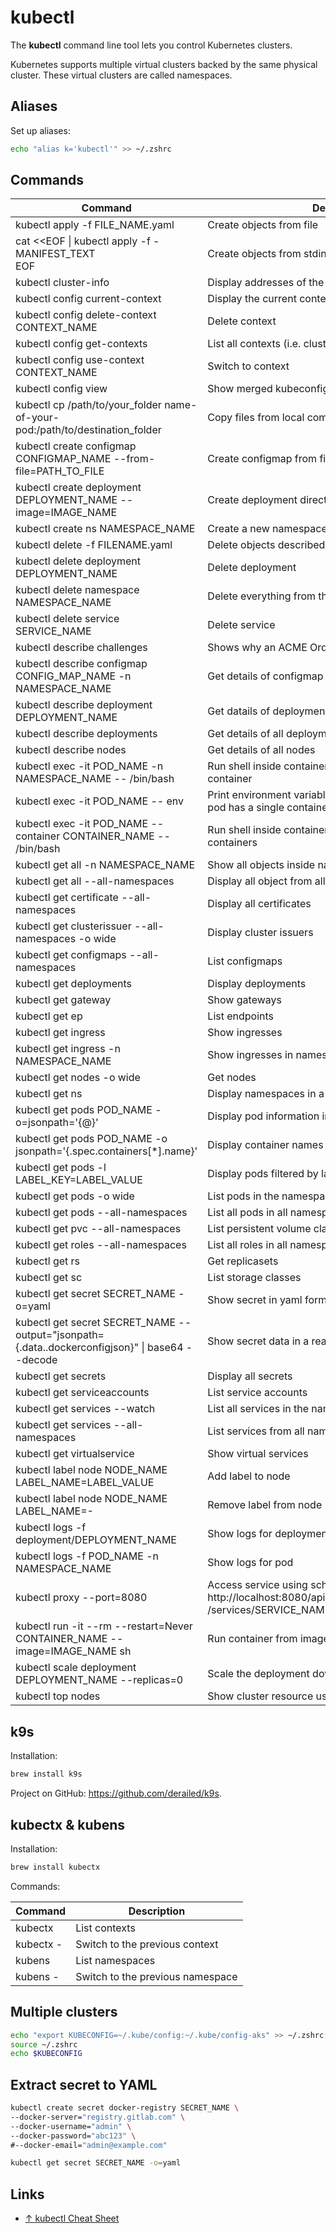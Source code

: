 # kubectl

The **kubectl** command line tool lets you control Kubernetes clusters.

Kubernetes supports multiple virtual clusters backed by the same physical cluster. These virtual clusters are called namespaces.

## Aliases

Set up aliases:

```sh
echo "alias k='kubectl'" >> ~/.zshrc
```

## Commands

| Command                                                                                          | Description                                                                                                                                     |
| ------------------------------------------------------------------------------------------------ | ----------------------------------------------------------------------------------------------------------------------------------------------- |
| kubectl apply -f FILE_NAME.yaml                                                                  | Create objects from file                                                                                                                        |
| cat <<EOF \| kubectl apply -f - <br>MANIFEST_TEXT<br>EOF                                         | Create objects from stdin                                                                                                                       |
| kubectl cluster-info                                                                             | Display addresses of the master and services                                                                                                    |
| kubectl config current-context                                                                   | Display the current context                                                                                                                     |
| kubectl config delete-context CONTEXT_NAME                                                       | Delete context                                                                                                                                  |
| kubectl config get-contexts                                                                      | List all contexts (i.e. clusters)                                                                                                               |
| kubectl config use-context CONTEXT_NAME                                                          | Switch to context                                                                                                                               |
| kubectl config view                                                                              | Show merged kubeconfig settings                                                                                                                 |
| kubectl cp /path/to/your_folder name-of-your-pod:/path/to/destination_folder                     | Copy files from local computer to pod                                                                                                           |
| kubectl create configmap CONFIGMAP_NAME --from-file=PATH_TO_FILE                                 | Create configmap from file                                                                                                                      |
| kubectl create deployment DEPLOYMENT_NAME --image=IMAGE_NAME                                     | Create deployment directly from image                                                                                                           |
| kubectl create ns NAMESPACE_NAME                                                                 | Create a new namespace                                                                                                                          |
| kubectl delete -f FILENAME.yaml                                                                  | Delete objects described in file                                                                                                                |
| kubectl delete deployment DEPLOYMENT_NAME                                                        | Delete deployment                                                                                                                               |
| kubectl delete namespace NAMESPACE_NAME                                                          | Delete everything from the namespace                                                                                                            |
| kubectl delete service SERVICE_NAME                                                              | Delete service                                                                                                                                  |
| kubectl describe challenges                                                                      | Shows why an ACME Order is not being finished                                                                                                   |
| kubectl describe configmap CONFIG_MAP_NAME -n NAMESPACE_NAME                                     | Get details of configmap                                                                                                                        |
| kubectl describe deployment DEPLOYMENT_NAME                                                      | Get datails of deployment                                                                                                                       |
| kubectl describe deployments                                                                     | Get details of all deployment                                                                                                                   |
| kubectl describe nodes                                                                           | Get details of all nodes                                                                                                                        |
| kubectl exec -it POD_NAME -n NAMESPACE_NAME -- /bin/bash                                         | Run shell inside container inside pod if pod has a single container                                                                             |
| kubectl exec -it POD_NAME -- env                                                                 | Print environment variables of container inside pod if pod has a single container                                                               |
| kubectl exec -it POD_NAME --container CONTAINER_NAME -- /bin/bash                                | Run shell inside container inside pod if pod has several containers                                                                             |
| kubectl get all -n NAMESPACE_NAME                                                                | Show all objects inside namespace                                                                                                               |
| kubectl get all --all-namespaces                                                                 | Display all object from all namespaces                                                                                                          |
| kubectl get certificate --all-namespaces                                                         | Display all certificates                                                                                                                        |
| kubectl get clusterissuer --all-namespaces -o wide                                               | Display cluster issuers                                                                                                                         |
| kubectl get configmaps --all-namespaces                                                          | List configmaps                                                                                                                                 |
| kubectl get deployments                                                                          | Display deployments                                                                                                                             |
| kubectl get gateway                                                                              | Show gateways                                                                                                                                   |
| kubectl get ep                                                                                   | List endpoints                                                                                                                                  |
| kubectl get ingress                                                                              | Show ingresses                                                                                                                                  |
| kubectl get ingress -n NAMESPACE_NAME                                                            | Show ingresses in namespace                                                                                                                     |
| kubectl get nodes -o wide                                                                        | Get nodes                                                                                                                                       |
| kubectl get ns                                                                                   | Display namespaces in a cluster                                                                                                                 |
| kubectl get pods POD_NAME -o=jsonpath='{@}'                                                      | Display pod information in JSON format                                                                                                          |
| kubectl get pods POD_NAME -o jsonpath='{.spec.containers[*].name}'                               | Display container names running in the pod                                                                                                      |
| kubectl get pods -l LABEL_KEY=LABEL_VALUE                                                        | Display pods filtered by label's key and value                                                                                                  |
| kubectl get pods -o wide                                                                         | List pods in the namespace                                                                                                                      |
| kubectl get pods --all-namespaces                                                                | List all pods in all namespaces                                                                                                                 |
| kubectl get pvc --all-namespaces                                                                 | List persistent volume claims                                                                                                                   |
| kubectl get roles --all-namespaces                                                               | List all roles in all namespaces                                                                                                                |
| kubectl get rs                                                                                   | Get replicasets                                                                                                                                 |
| kubectl get sc                                                                                   | List storage classes                                                                                                                            |
| kubectl get secret SECRET_NAME -o=yaml                                                           | Show secret in yaml format                                                                                                                      |
| kubectl get secret SECRET_NAME --output="jsonpath={.data.\.dockerconfigjson}" \| base64 --decode | Show secret data in a readable format                                                                                                           |
| kubectl get secrets                                                                              | Display all secrets                                                                                                                             |
| kubectl get serviceaccounts                                                                      | List service accounts                                                                                                                           |
| kubectl get services --watch                                                                     | List all services in the namespace                                                                                                              |
| kubectl get services --all-namespaces                                                            | List services from all namespaces                                                                                                               |
| kubectl get virtualservice                                                                       | Show virtual services                                                                                                                           |
| kubectl label node NODE_NAME LABEL_NAME=LABEL_VALUE                                              | Add label to node                                                                                                                               |
| kubectl label node NODE_NAME LABEL_NAME=-                                                        | Remove label from node                                                                                                                          |
| kubectl logs -f deployment/DEPLOYMENT_NAME                                                       | Show logs for deployment, `-f` means "follow"                                                                                                   |
| kubectl logs -f POD_NAME -n NAMESPACE_NAME                                                       | Show logs for pod                                                                                                                               |
| kubectl proxy --port=8080                                                                        | Access service using scheme: ht<span>tp://</span>localhost:8080/api/v1/namespaces/NAMESPACE<br/>/services/SERVICE_NAME:SERVICE_PORT_NAME/proxy/ |
| kubectl run -it --rm --restart=Never CONTAINER_NAME --image=IMAGE_NAME sh                        | Run container from image in interactive pod                                                                                                     |
| kubectl scale deployment DEPLOYMENT_NAME --replicas=0                                            | Scale the deployment down to 0 replicas                                                                                                         |
| kubectl top nodes                                                                                | Show cluster resource usage                                                                                                                     |

## k9s

Installation:

```zsh
brew install k9s
```

Project on GitHub: https://github.com/derailed/k9s.

## kubectx & kubens

Installation:

```zsh
brew install kubectx
```

Commands:

| Command   | Description                      |
| --------- | -------------------------------- |
| kubectx   | List contexts                    |
| kubectx - | Switch to the previous context   |
| kubens    | List namespaces                  |
| kubens -  | Switch to the previous namespace |

## Multiple clusters

```bash
echo "export KUBECONFIG=~/.kube/config:~/.kube/config-aks" >> ~/.zshrc
source ~/.zshrc
echo $KUBECONFIG
```

## Extract secret to YAML

```bash
kubectl create secret docker-registry SECRET_NAME \
--docker-server="registry.gitlab.com" \
--docker-username="admin" \
--docker-password="abc123" \
#--docker-email="admin@example.com"

kubectl get secret SECRET_NAME -o=yaml
```

## Links

-   [↑ kubectl Cheat Sheet](https://kubernetes.io/docs/reference/kubectl/cheatsheet/)
